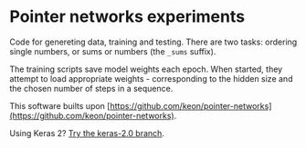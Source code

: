 # Pointer networks experiments

Code for genereting data, training and testing. There are two tasks: ordering single numbers, or sums or numbers (the `_sums` suffix).

The training scripts save model weights each epoch. When started, they attempt to load appropriate weights - corresponding to the hidden size and the chosen number of steps in a sequence.

This software builts upon [https://github.com/keon/pointer-networks](https://github.com/keon/pointer-networks).

Using Keras 2? [Try the keras-2.0 branch](https://github.com/zygmuntz/pointer-networks-experiments/tree/keras-2.0).
